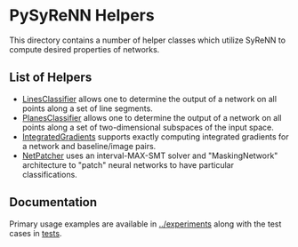 # PySyReNN Helpers
This directory contains a number of helper classes which utilize SyReNN to
compute desired properties of networks.

## List of Helpers
- [LinesClassifier](classify_lines.py) allows one to determine the output of a network on all
  points along a set of line segments.
- [PlanesClassifier](classify_planes.py) allows one to determine the output of a network on all
  points along a set of two-dimensional subspaces of the input space.
- [IntegratedGradients](integrated_gradients.py) supports exactly computing
  integrated gradients for a network and baseline/image pairs.
- [NetPatcher](netpatch.py) uses an interval-MAX-SMT solver and "MaskingNetwork"
  architecture to "patch" neural networks to have particular classifications.

## Documentation
Primary usage examples are available in [../experiments](../experiments) along
with the test cases in [tests](tests).